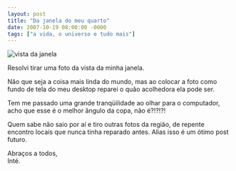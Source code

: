 ```yaml
---
layout: post
title: "Da janela do meu quarto"
date: 2007-10-19 08:00:00 -0000
tags: ["a vida, o universo e tudo mais"]
---
```

<div class="gallery">
            <img src="{{ site.baseurl }}/assets/fotos/2007/10/Vista da janela.JPG" alt="vista da janela" title="vista da janela, a copa de uma árvore">
        </div>

Resolvi tirar uma foto da vista da minha janela.

Não que seja a coisa mais linda do mundo, mas ao colocar a foto como fundo de tela do meu desktop reparei o quão acolhedora ela pode ser.

Tem me passado uma grande tranqüilidade ao olhar para o computador, acho que esse é o melhor ângulo da copa, não é?!?!?!

Quem sabe não saio por aí e tiro outras fotos da região, de repente encontro locais que nunca tinha reparado antes. Alias isso é um ótimo post futuro.

Abraços a todos,  
Inté.